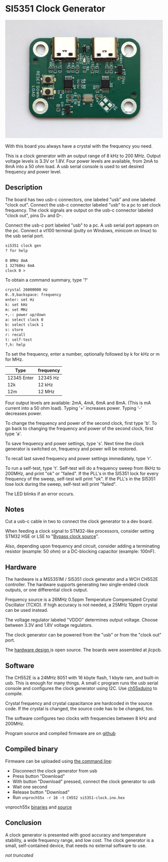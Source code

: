 # SI5351 Clock Generator

[![Clock generator](pictures/si5251-clock-small.png)](pictures/si5251-clock.png)

With this board you always have a crystal with the frequency you need.

This is a clock generator with an output range of 8 kHz to 200 MHz. Output voltage levels is 3.3V or 1.8V. Four power levels are available, from 2mA to 8mA into a 50 ohm load. A usb serial console is used to set desired frequency and power level.

##  Description
The board has two usb-c connectors, one labeled "usb" and one labeled "clock out". Connect the usb-c connector labeled "usb" to a pc to set clock frequency. The clock signals are output on the usb-c connector labeled "clock out", pins D+ and D-.

Connect the usb-c port labeled "usb" to a pc. A usb serial port appears on the pc. Connect a vt100 terminal (putty on Windows, minicom on linux) to the usb serial port.

```
si5351 clock gen
? for help

0 8MHz 8mA
1 32768Hz 6mA
clock 0 >
```

To obtain a command summary, type '?'
```text
crystal 26000000 Hz
0..9,backspace: frequency
enter: set Hz
k: set kHz
m: set MHz
+,-: power up/down
a: select clock 0
b: select clock 1
s: store
r: recall
t: self-test
?,h: help
```

To set the frequency, enter a number, optionally followed by k for kHz or m for MHz.

|Type|frequency|
|---|---|
|12345 Enter|12345 Hz|
|12k|12 kHz|
|12m| 12 MHz|

Four output levels are available: 2mA, 4mA, 6mA and 8mA. (This is mA current into a 50 ohm load). Typing '+' increases power. Typing '-' decreases power.

To change the frequency and power of the second clock, first type 'b'. To go back to changing the frequency and power of the second clock, first type 'a'.

To save frequency and power settings, type 's'. Next time the clock generator is switched on, frequency and power will be restored.

To recall last saved frequency and power settings immediately, type 'r'.

To run a self-test, type 't'. Self-test will do a frequency sweep from 8kHz to 200MHz, and print "ok" or "failed". If the PLL's in the SI5351 lock for every frequency of the sweep, self-test will print "ok". If the PLL's in the SI5351 lose lock during the sweep, self-test will print "failed".

The LED blinks if an error occurs.

## Notes

Cut a usb-c cable in two to connect the clock generator to a dev board.

When feeding a clock signal to STM32-like processors, consider setting STM32 HSE or LSE to "[Bypass clock source](https://community.st.com/t5/stm32-mcus/how-to-use-stm32cubemx-to-configure-hse-high-speed-external/ta-p/49604)".

Also, depending upon frequency and circuit, consider adding a terminating resistor (example: 50 ohm) or a DC-blocking capacitor (example: 100nF).

## Hardware

The hardware is a MS5351M / SI5351 clock generator and a WCH CH552E controller. The hardware supports generating two single-ended clock outputs, or one differential clock output.

Frequency source is a 26MHz 0.5ppm  Temperature Compensated Crystal Oscillator (TCXO). If high accuracy is not needed, a 25MHz 10ppm crystal can be used instead.

The voltage regulator labeled "VDDO" determines output voltage. Choose between 3.3V and 1.8V voltage regulators.

The clock generator can be powered from the "usb" or from the "clock out" port.

The  [hardware design ](https://oshwlab.com/koendv/si5351-clock) is open source. The boards were assembled at jlcpcb.

## Software

The CH552E is a 24MHz 8051 with 16 kbyte flash, 1 kbyte ram, and built-in usb. This is enough for many things. A small c program runs the usb serial console and configures the clock generator using I2C. Use [ch55xduino](https://github.com/DeqingSun/ch55xduino) to compile.

Crystal frequency and crystal capacitance are hardcoded in the source code. If the crystal is changed, the source code has to be changed, too.

The software configures two clocks with frequencies between 8 kHz and 200MHz.

Program source and compiled firmware are on [github](https://github.com/koendv/si5351-clock)

## Compiled binary

Firmware can be uploaded using  [the command line](https://hackaday.io/page/137447-flashing-the-ch552-dev-board-from-the-command-line):

- Disconnect the clock generator from usb
- Press button "Download"
- With button "Download" pressed, connect the clock generator to usb
- Wait one second
- Release button "Download"
- Run ```vnproch55x -r 16 -t CH552 si5351-clock.ino.hex```

vnproch55x [binaries](https://github.com/DeqingSun/ch55xduino/tree/ch55xduino/ch55xduino/tools) and [source](https://github.com/DeqingSun/vnproch551)

## Conclusion

A clock generator is presented with good accuracy and temperature stability, a wide frequency range, and low cost. The clock generator is a small, self-contained device, that needs no external software to use.

*not truncated*
